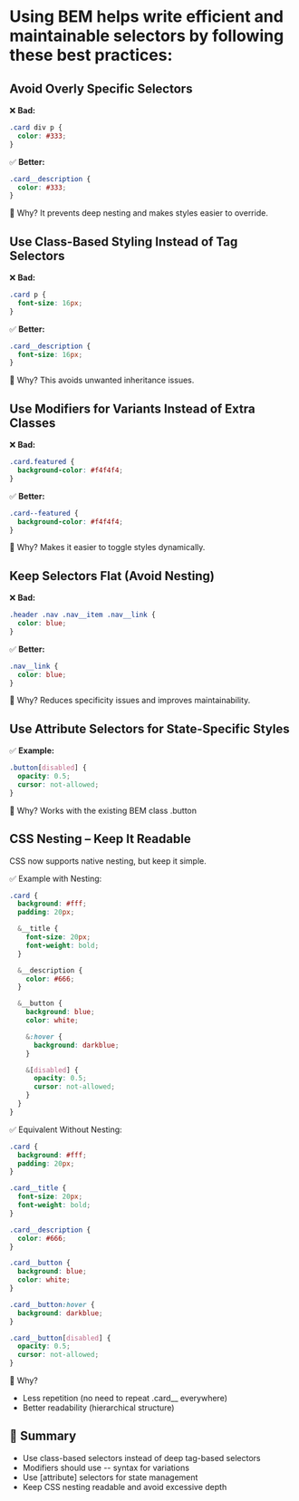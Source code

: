 # Using BEM helps write efficient and maintainable selectors by following these best practices:

## Avoid Overly Specific Selectors  
❌ **Bad:**  
```css
.card div p {
  color: #333;
}
```
✅ **Better:**
```css
.card__description {
  color: #333;
}
```
🔹 Why? It prevents deep nesting and makes styles easier to override.


## Use Class-Based Styling Instead of Tag Selectors

❌ **Bad:**  
```css
.card p {
  font-size: 16px;
}
```

✅ **Better:**
```css
.card__description {
  font-size: 16px;
}
```

🔹 Why? This avoids unwanted inheritance issues.


## Use Modifiers for Variants Instead of Extra Classes

❌ **Bad:**  
```css
.card.featured {
  background-color: #f4f4f4;
}
```

✅ **Better:**
```css
.card--featured {
  background-color: #f4f4f4;
}
```

🔹 Why? Makes it easier to toggle styles dynamically.


## Keep Selectors Flat (Avoid Nesting)

❌ **Bad:**  
```css
.header .nav .nav__item .nav__link {
  color: blue;
}
```

✅ **Better:**
```css
.nav__link {
  color: blue;
}
```

🔹 Why? Reduces specificity issues and improves maintainability.


## Use Attribute Selectors for State-Specific Styles

✅ **Example:**
```css
.button[disabled] {
  opacity: 0.5;
  cursor: not-allowed;
}
```

🔹 Why? Works with the existing BEM class .button


## CSS Nesting – Keep It Readable
CSS now supports native nesting, but keep it simple.

✅ Example with Nesting:

```css
.card {
  background: #fff;
  padding: 20px;

  &__title {
    font-size: 20px;
    font-weight: bold;
  }

  &__description {
    color: #666;
  }

  &__button {
    background: blue;
    color: white;

    &:hover {
      background: darkblue;
    }

    &[disabled] {
      opacity: 0.5;
      cursor: not-allowed;
    }
  }
}
```

✅ Equivalent Without Nesting:
```css
.card {
  background: #fff;
  padding: 20px;
}

.card__title {
  font-size: 20px;
  font-weight: bold;
}

.card__description {
  color: #666;
}

.card__button {
  background: blue;
  color: white;
}

.card__button:hover {
  background: darkblue;
}

.card__button[disabled] {
  opacity: 0.5;
  cursor: not-allowed;
}
```

🔹 Why?
- Less repetition (no need to repeat .card__ everywhere)
- Better readability (hierarchical structure)


## 🎯 Summary
- Use class-based selectors instead of deep tag-based selectors
- Modifiers should use -- syntax for variations
- Use [attribute] selectors for state management
- Keep CSS nesting readable and avoid excessive depth

